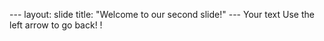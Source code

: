 --- layout: slide title: "Welcome to our second slide!" --- Your text Use the left arrow to go back!
!
